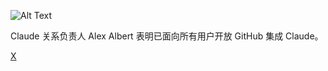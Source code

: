 ![Alt Text](https://i.134688.xyz/d/BQACAgUAAxkDAAMZZ8CA1YVqRb0XSVQDn3Kj2-QMZocAAoITAAKYRQlWJFldxyVA3Yc2BA)

<!--more-->

Claude 关系负责人 Alex Albert 表明已面向所有用户开放 GitHub 集成 Claude。

[X](https://x.com/alexalbert__/status/1894147796166651931)

